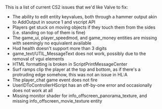 This is a list of current CS2 issues that we'd like Valve to fix:
- The ability to edit entity keyvalues, both through a hammer output akin to AddOutput in source 1 and vscript API
- Players get stuck on moving objects if they touch them from the sides (i.e. standing on top of them is fine)
- The game_ui, player_speedmod, and game_money entities are missing with seemingly no equivalent available
- Hud health doesn't support more than 3 digits
- game_text/UTIL_MessageText does not work, possibly due to the removal of vgui elements
- HTML formatting is broken in ScriptPrintMessageCenter
- Surf ramps clip the player at the top and bottom, as if there's a protruding edge somehow, this was not an issue in HL:A
- The player_chat game event does not fire
- UserIDToControllerHScript has an off-by-one error and occasionally does not work at all
- Missing monitor shader for info_offscreen_panorama_texture, and missing info_offscreen_movie_texture entity
